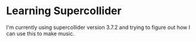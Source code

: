 # Learning Supercollider

I'm currently using supercollider version 3.7.2 and trying to figure out how I
can use this to make music.
